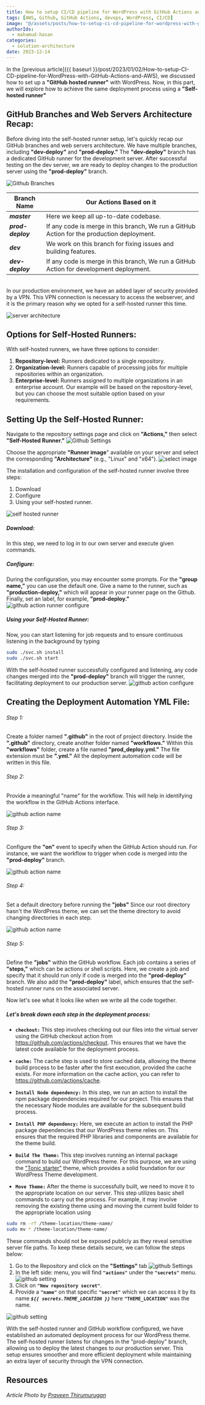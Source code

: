 ```yaml
---
title: How to setup CI/CD pipeline for WordPress with GitHub Actions and AWS (Part 2)
tags: [AWS, Github, GitHub Actions, devops, WordPress, CI/CD]
image: "@/assets/posts/how-to-setup-ci-cd-pipeline-for-wordpress-with-github-actions-and-aws-part-2/header.jpg"
authorIds:
  - mahamud-hasan
categories:
  - solution-architecture
date: 2023-12-14
---
```


In the [previous article]({{ baseurl }}/post/2023/01/02/How-to-setup-CI-CD-pipeline-for-WordPress-with-GitHub-Actions-and-AWS), we discussed how to set up a **"GitHub hosted runner"** with WordPress. Now, in this part, we will explore how to achieve the same deployment process using a **"Self-hosted runner"**

## GitHub Branches and Web Servers Architecture Recap:

Before diving into the self-hosted runner setup, let's quickly recap our GitHub branches and web servers architecture. We have multiple branches, including **"dev-deploy"** and **"prod-deploy."** The **"dev-deploy"** branch has a dedicated GitHub runner for the development server. After successful testing on the dev server, we are ready to deploy changes to the production server using the **"prod-deploy"** branch.

![Github Branches](@/assets/posts/how-to-setup-ci-cd-pipeline-for-wordpress-with-github-actions-and-aws-part-2/github.png)

| Branch Name       | Our Actions Based on it                                                                    |
| ----------------- | ------------------------------------------------------------------------------------------ |
| **_master_**      | Here we keep all up-to-date codebase.                                                      |
| **_prod-deploy_** | If any code is merge in this branch, We run a GitHub Action for the production deployment. |
| **_dev_**         | We work on this branch for fixing issues and building features.                            |
| **_dev-deploy_**  | If any code is merge in this branch, We run a GitHub Action for development deployment.    |

<br />
In our production environment, we have an added layer of security provided by a VPN. This VPN connection is necessary to access the webserver, and it is the primary reason why we opted for a self-hosted runner this time.

![server architecture](@/assets/posts/how-to-setup-ci-cd-pipeline-for-wordpress-with-github-actions-and-aws-part-2/aws.png)

## Options for Self-Hosted Runners:

With self-hosted runners, we have three options to consider:

1. **Repository-level:** Runners dedicated to a single repository.
2. **Organization-level:** Runners capable of processing jobs for multiple repositories within an organization.
3. **Enterprise-level:** Runners assigned to multiple organizations in an enterprise account.
   Our example will be based on the repository-level, but you can choose the most suitable option based on your requirements.

## Setting Up the Self-Hosted Runner:

Navigate to the repository settings page and click on **"Actions,"** then select **"Self-Hosted Runner."**
![Github Settings](@/assets/posts/how-to-setup-ci-cd-pipeline-for-wordpress-with-github-actions-and-aws-part-2/github-settings.png)

Choose the appropriate **"Runner image**" available on your server and select the corresponding **"Architecture"** (e.g., "Linux" and "x64").
![select image](@/assets/posts/how-to-setup-ci-cd-pipeline-for-wordpress-with-github-actions-and-aws-part-2/image-select.png)

The installation and configuration of the self-hosted runner involve three steps:

1. Download
2. Configure
3. Using your self-hosted runner.

![self hosted runner](@/assets/posts/how-to-setup-ci-cd-pipeline-for-wordpress-with-github-actions-and-aws-part-2/Self-Hosted-Runner.png)

##### Download:

In this step, we need to log in to our own server and execute given commands.

##### Configure:

During the configuration, you may encounter some prompts. For the **"group name,"** you can use the default one. Give a name to the runner, such as **"production-deploy,"** which will appear in your runner page on the Github. Finally, set an label, for example, **"prod-deploy."**
![github action runner configure](@/assets/posts/how-to-setup-ci-cd-pipeline-for-wordpress-with-github-actions-and-aws-part-2/configure.png)

##### Using your Self-Hosted Runner:

Now, you can start listening for job requests and to ensure continuous listening in the background by typing

```sh
sudo ./svc.sh install
sudo ./svc.sh start
```

With the self-hosted runner successfully configured and listening, any code changes merged into the **"prod-deploy"** branch will trigger the runner, facilitating deployment to our production server.
![github action configure](@/assets/posts/how-to-setup-ci-cd-pipeline-for-wordpress-with-github-actions-and-aws-part-2/configured-successfull.png)

## Creating the Deployment Automation YML File:

###### Step 1:

Create a folder named **".github"** in the root of project directory. Inside the **".github"** directory, create another folder named **"workflows."** Within this **"workflows"** folder, create a file named **"prod_deploy.yml."** The file extension must be **".yml."** All the deployment automation code will be written in this file.

###### Step 2:

Provide a meaningful "name" for the workflow. This will help in identifying the workflow in the GitHub Actions interface.

![github action name](@/assets/posts/how-to-setup-ci-cd-pipeline-for-wordpress-with-github-actions-and-aws-part-2/action-name.png)

###### Step 3:

Configure the **"on"** event to specify when the GitHub Action should run. For instance, we want the workflow to trigger when code is merged into the **"prod-deploy"** branch.

![github action name](@/assets/posts/how-to-setup-ci-cd-pipeline-for-wordpress-with-github-actions-and-aws-part-2/action-run.png)

###### Step 4:

Set a default directory before running the **"jobs"** Since our root directory hasn't the WordPress theme, we can set the theme directory to avoid changing directories in each step.

![github action name](@/assets/posts/how-to-setup-ci-cd-pipeline-for-wordpress-with-github-actions-and-aws-part-2/working-directory.png)

###### Step 5:

Define the **"jobs"** within the GitHub workflow. Each job contains a series of **"steps,"** which can be actions or shell scripts. Here, we create a job and specify that it should run only if code is merged into the **"prod-deploy"** branch. We also add the **"prod-deploy"** label, which ensures that the self-hosted runner runs on the associated server.

Now let's see what it looks like when we write all the code together.

<script src="https://gist.github.com/Rasel-Mahmud/bdbe8200c07121a59870379b524e5844.js"></script>

##### Let's break down each step in the deployment process:

- **`checkout:`** This step involves checking out our files into the virtual server using the GitHub checkout action from https://github.com/actions/checkout. This ensures that we have the latest code available for the deployment process.

- **`cache:`** The cache step is used to store cached data, allowing the theme build process to be faster after the first execution, provided the cache exists. For more information on the cache action, you can refer to https://github.com/actions/cache.

- **`Install Node dependency:`** In this step, we run an action to install the npm package dependencies required for our project. This ensures that the necessary Node modules are available for the subsequent build process.

- **`Install PHP dependency:`** Here, we execute an action to install the PHP package dependencies that our WordPress theme relies on. This ensures that the required PHP libraries and components are available for the theme build.

- **`Build The Theme:`** This step involves running an internal package command to build our WordPress theme. For this purpose, we are using the ["Tonic starter"](https://labs.tonik.pl/theme/) theme, which provides a solid foundation for our WordPress Theme development.

- **`Move Theme:`** After the theme is successfully built, we need to move it to the appropriate location on our server. This step utilizes basic shell commands to carry out the process. For example, it may involve removing the existing theme using and moving the current build folder to the appropriate location using

```sh
sudo rm -rf /theme-location/theme-name/
sudo mv * /theme-location/theme-name/
```

These commands should not be exposed publicly as they reveal sensitive server file paths. To keep these details secure, we can follow the steps below:

1. Go to the Repository and click on the **"Settings"** tab
   ![github Settings](@/assets/posts/how-to-setup-ci-cd-pipeline-for-wordpress-with-github-actions-and-aws-part-2/setting-one.png)
2. In the left side: menu, you will find **`"actions"`** under the **`"secrets"`** menu.
   ![github setting](@/assets/posts/how-to-setup-ci-cd-pipeline-for-wordpress-with-github-actions-and-aws-part-2/setting-two.png)
3. Click on **`"New repository secret"`**.
4. Provide a **`"name"`** on that specific **`"secret"`** which we can access it by its name **_`${{ secrets.THEME_LOCATION }}`_** here **`"THEME_LOCATION"`** was the name. <br />

![github setting](@/assets/posts/how-to-setup-ci-cd-pipeline-for-wordpress-with-github-actions-and-aws-part-2/theme-location.png)

With the self-hosted runner and GitHub workflow configured, we have established an automated deployment process for our WordPress theme. The self-hosted runner listens for changes in the "prod-deploy" branch, allowing us to deploy the latest changes to our production server. This setup ensures smoother and more efficient deployment while maintaining an extra layer of security through the VPN connection.

## Resources

_Article Photo by [Praveen Thirumurugan](https://unsplash.com/@praveentcom)_
